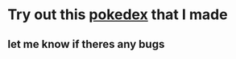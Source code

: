 # Try out this [pokedex](https://zmcodi.github.io/pokedex/) that I made 
## let me know if theres any bugs
